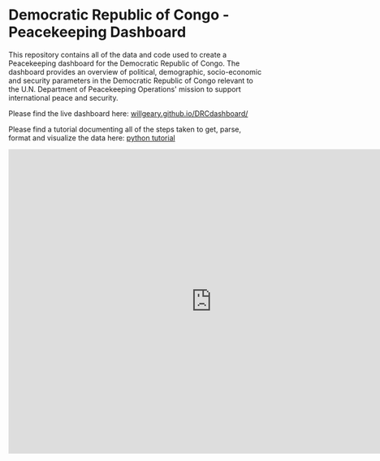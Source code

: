 # Democratic Republic of Congo - Peacekeeping Dashboard

This repository contains all of the data and code used to create a Peacekeeping dashboard for the Democratic Republic of Congo. The dashboard provides an overview of political, demographic, socio-economic and security parameters in the Democratic Republic of Congo relevant to the U.N. Department of Peacekeeping Operations' mission to support international peace and security.

Please find the live dashboard here: [willgeary.github.io/DRCdashboard/](willgeary.github.io/DRCdashboard/)

Please find a tutorial documenting all of the steps taken to get, parse, format and visualize the data here: [python tutorial](http://nbviewer.jupyter.org/github/willgeary/DRCdashboard/blob/master/Tutorial.ipynb)

<iframe width="800" height="600" src="https://willgeary.carto.com/builder/a68a3bfc-f8a1-11e6-87d4-0ecd1babdde5/embed" frameborder="0" allowfullscreen></iframe>

